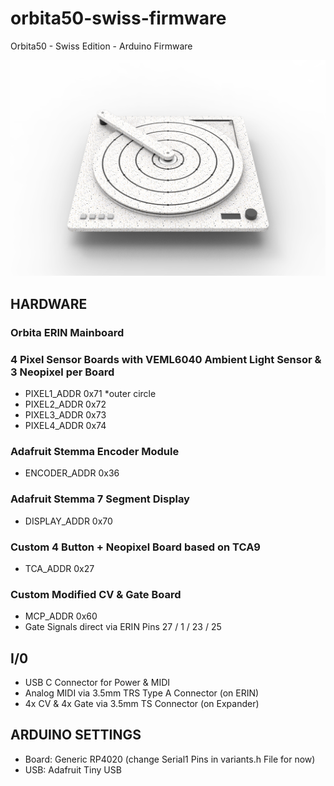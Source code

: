# orbita50-swiss-firmware
Orbita50 - Swiss Edition - Arduino Firmware

![Orbita 50 Swiss Edition Product Render](/Hardware_Setup/orbita_50_swiss_render9.png?raw=true)


## HARDWARE

### Orbita ERIN Mainboard 

### 4 Pixel Sensor Boards with VEML6040 Ambient Light Sensor & 3 Neopixel per Board
- PIXEL1_ADDR 0x71  *outer circle
- PIXEL2_ADDR 0x72  
- PIXEL3_ADDR 0x73  
- PIXEL4_ADDR 0x74  

### Adafruit Stemma Encoder Module 
- ENCODER_ADDR  0x36

### Adafruit Stemma 7 Segment Display
- DISPLAY_ADDR 0x70 

### Custom 4 Button + Neopixel Board based on TCA9
- TCA_ADDR 0x27

### Custom Modified CV & Gate Board
- MCP_ADDR 0x60
- Gate Signals direct via ERIN Pins 27 / 1 / 23 / 25


## I/0

- USB C Connector for Power & MIDI
- Analog MIDI via 3.5mm TRS Type A Connector (on ERIN)
- 4x CV & 4x Gate via 3.5mm TS Connector (on Expander)




## ARDUINO SETTINGS

- Board: Generic RP4020 (change Serial1 Pins in variants.h File for now)
- USB: Adafruit Tiny USB